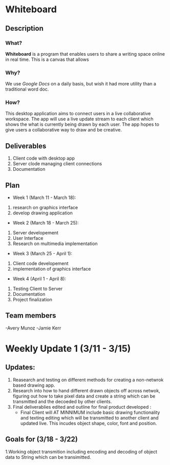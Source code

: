 # Whiteboard

## Description

### What?

**Whiteboard** is a program that enables users to share a writing space online in real time.
This is a canvas that allows

### Why?

We use *Google Docs* on a daily basis, but wish it had more utility than a traditional word doc. 

### How?

This desktop application aims to connect users in a  live collaborative workspace.
The app will use a live update stream to each client which  shows the what is currently
being drawn by each user. The app hopes to  give users a collaborative way to draw and be creative.

## Deliverables

1. Client code with desktop app
2. Server clode managing client connections
3. Documentation

## Plan

- Week 1 (March 11 - March 18):

1. research on graphics interface
2. develop drawing application

- Week 2 (March 18 - March 25):

1. Server developement
2. User Interface
3. Research on multimedia implementation

- Week 3 (March 25 - April 1):

1. Client code developement
2. implementation of graphics interface

- Week 4 (April 1 - April 8):

1. Testing Client to Server
2. Documentation
3. Project finalization

## Team members

-Avery Munoz
-Jamie Kerr

# Weekly Update 1 (3/11 - 3/15)

## Updates:
1. Reasearch and testing on different methods for creating a non-netwrok based drawing app.
2. Research into how to hand different drawn objects off across netwok, figuring out how to take pixel data and create a string which can be transmitted and the decoeded by other clients.
3. Final deliverablies edited and outline for final product developed :
	- Final Client will AT MINNIMUM include basic drawing functionality and texting editing which will be transmitted to another client and updated live. This incudes object shape, color, font and position.
## Goals for (3/18 - 3/22)
1.Working object transmition including encoding and decoding of object data to String which can be transimitted.
